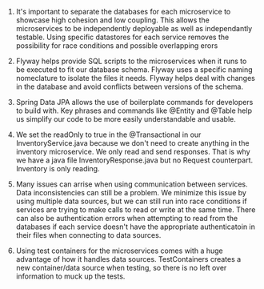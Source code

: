 1. It's important to separate the databases for each microservice to showcase
   high cohesion and low coupling. This allows the microservices to be
   independently deployable as well as independantly testable. Using specific datastores
   for each service removes the possibility for race conditions and possible overlapping erors

2. Flyway helps provide SQL scripts to the microservices when it runs to be executed
   to fit our database schema. Flyway uses a specific naming nomeclature to isolate
   the files it needs. Flyway helps deal with changes in the database and avoid
   conflicts between versions of the schema.

3. Spring Data JPA allows the use of boilerplate commands for developers to build with.
   Key phrases and commands like @Entity and @Table help us simplify our code to be
   more easily understandable and usable.

4. We set the readOnly to true in the @Transactional in our InventoryService.java because
   we don't need to create anything in the inventory microservice. We only read and send responses.
   That is why we have a java file InventoryResponse.java but no Request counterpart. Inventory is
   only reading.

5. Many issues can arrise when using communication between services. Data inconsistencies
   can still be a problem. We minimize this issue by using multiple data sources, but we can still
   run into race conditions if services are trying to make calls to read or write at the same time.
   There can also be authentication errors when attempting to read from the databases if each
   service doesn't have the appropriate authenticatoin in their files when connecting to data sources.

6. Using test containers for the microservices comes with a huge advantage of how it handles
   data sources. TestContainers creates a new container/data source when testing, so there is no
   left over information to muck up the tests. 
